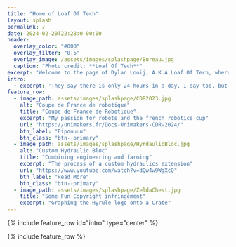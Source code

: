 ```yaml
---
title: "Home of Loaf Of Tech"
layout: splash
permalink: /
date: 2024-02-20T22:28:0-00:00
header:
  overlay_color: "#000"
  overlay_filter: "0.5"
  overlay_image: /assets/images/splashpage/Bureau.jpg
  caption: "Photo credit: **Loaf Of Tech**"
excerpt: "Welcome to the page of Dylan Looij, A.K.A Loaf Of Tech, where gadgets do not belong to the inspector"
intro: 
  - excerpt: 'They say there is only 24 hours in a day, I say too, but I use none of them to sleep -Loaf Of tech'
feature_row:
  - image_path: assets/images/splashpage/CDR2023.jpg
    alt: "Coupe de France de robotique"
    title: "Coupe de France de Robotique"
    excerpt: "My passion for robots and the french robotics cup"
    url: "https://unimakers.fr/Docs-Unimakers-CDR-2024/"
    btn_label: "Pipouuuu"
    btn_class: "btn--primary"
  - image_path: assets/images/splashpage/HyrdaulicBloc.jpg
    alt: "Custom Hydraulic Bloc"
    title: "Combining engineering and farming"
    excerpt: "The process of a custom hydraulics extension"
    url: "https://www.youtube.com/watch?v=dQw4w9WgXcQ"
    btn_label: "Read More"
    btn_class: "btn--primary"
  - image_path: assets/images/splashpage/ZeldaChest.jpg
    title: "Some Fun Copyright infringement"
    excerpt: "Graphing the Hyrule logo onto a Crate"
---
```


{% include feature_row id="intro" type="center" %}

{% include feature_row %}
